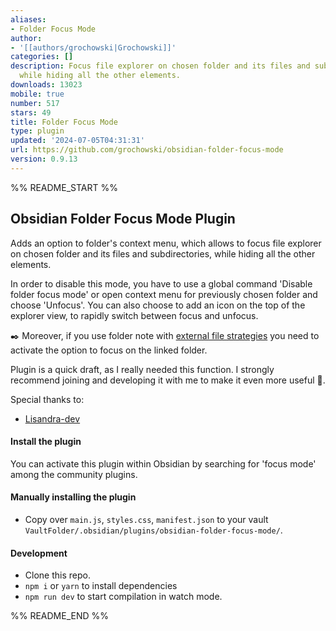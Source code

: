 ```yaml
---
aliases:
- Folder Focus Mode
author:
- '[[authors/grochowski|Grochowski]]'
categories: []
description: Focus file explorer on chosen folder and its files and subdirectories,
  while hiding all the other elements.
downloads: 13023
mobile: true
number: 517
stars: 49
title: Folder Focus Mode
type: plugin
updated: '2024-07-05T04:31:31'
url: https://github.com/grochowski/obsidian-folder-focus-mode
version: 0.9.13
---
```


%% README_START %%

## Obsidian Folder Focus Mode Plugin

Adds an option to folder's context menu, which allows to focus file explorer on chosen folder and its files and subdirectories, while hiding all the other elements.

In order to disable this mode, you have to use a global command 'Disable folder focus mode' or open context menu for previously chosen folder and choose 'Unfocus'. You can also choose to add an icon on the top of the explorer view, to rapidly switch between focus and unfocus.

✒️ Moreover, if you use folder note with [external file strategies](https://github.com/aidenlx/alx-folder-note/wiki/folder-note-pref) you need to activate the option to focus on the linked folder. 

Plugin is a quick draft, as I really needed this function. I strongly recommend joining and developing it with me to make it even more useful 🌚.

Special thanks to:
- [Lisandra-dev](https://github.com/Lisandra-dev)

#### Install the plugin

You can activate this plugin within Obsidian by searching for 'focus mode' among the community plugins.

#### Manually installing the plugin

- Copy over `main.js`, `styles.css`, `manifest.json` to your vault `VaultFolder/.obsidian/plugins/obsidian-folder-focus-mode/`.

#### Development

- Clone this repo.
- `npm i` or `yarn` to install dependencies
- `npm run dev` to start compilation in watch mode.


%% README_END %%